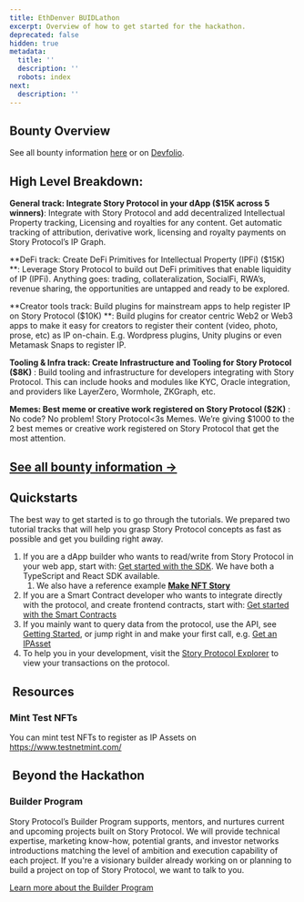 ```yaml
---
title: EthDenver BUIDLathon
excerpt: Overview of how to get started for the hackathon.
deprecated: false
hidden: true
metadata:
  title: ''
  description: ''
  robots: index
next:
  description: ''
---
```

## Bounty Overview

See all bounty information [here](doc:bounties) or on [Devfolio](https://ethdenver2024.devfolio.co/prizes?partner=Story+Protocol).

## High Level Breakdown:

**General track: Integrate Story Protocol in your dApp ($15K across 5 winners)**: Integrate with Story Protocol and add decentralized Intellectual Property tracking, Licensing and royalties for any content. Get automatic tracking of attribution, derivative work, licensing and royalty payments on Story Protocol’s IP Graph. 

**DeFi track: Create DeFi Primitives for Intellectual Property (IPFi) ($15K) **: Leverage Story Protocol to build out DeFi primitives that enable liquidity of IP (IPFi). Anything goes: trading, collateralization, SocialFi, RWA’s, revenue sharing, the opportunities are untapped and ready to be explored.

**Creator tools track: Build plugins for mainstream apps to help register IP on Story Protocol ($10K) **: Build plugins for creator centric Web2 or Web3 apps to make it easy for creators to register their content (video, photo, prose, etc) as IP on-chain. E.g. Wordpress plugins, Unity plugins or even Metamask Snaps to register IP.

**Tooling & Infra track: Create Infrastructure and Tooling for Story Protocol ($8K)** : Build tooling and infrastructure for developers integrating with Story Protocol. This can include hooks and modules like KYC, Oracle integration, and providers like LayerZero, Wormhole, ZKGraph, etc.

**Memes: Best meme or creative work registered on Story Protocol ($2K)** : No code? No problem! Story Protocol\<3s Memes. We’re giving $1000 to the 2 best memes or creative work registered on Story Protocol that get the most attention.

## [See all bounty information -> ](doc:bounties)

## Quickstarts

The best way to get started is to go through the tutorials. We prepared two tutorial tracks that will help you grasp Story Protocol concepts as fast as possible and get you building right away. 

1. If you are a dApp builder who wants to read/write from Story Protocol in your web app, start with: [Get started with the SDK](doc:get-started-with-the-typescript-sdk). We have both a TypeScript and React SDK available.
   1. We also have a reference example **[Make NFT Story](https://github.com/storyprotocol/story-examples/tree/main/make-nft-story)**
2. If you are a Smart Contract developer who wants to integrate directly with the protocol, and create frontend contracts, start with: [Get started with the Smart Contracts](doc:get-started-with-the-smart-contracts)
3. If you mainly want to query data from the protocol, use the API, see [Getting Started](ref:story-protocol-api-reference), or jump right in and make your first call, e.g. [Get an IPAsset](ref:get_api-v1-assets-assetid)
4. To help you in your development, visit the [Story Protocol Explorer](https://explorer.storyprotocol.xyz/) to view your transactions on the protocol.

##  Resources

### Mint Test NFTs

You can mint test NFTs to register as IP Assets on <https://www.testnetmint.com/>



##  Beyond the Hackathon

### Builder Program

Story Protocol’s Builder Program supports, mentors, and nurtures current and upcoming projects built on Story Protocol. We will provide technical expertise, marketing know-how, potential grants, and investor networks introductions matching the level of ambition and execution capability of each project. If you're a visionary builder already working on or planning to build a project on top of Story Protocol, we want to talk to you.

[Learn more about the Builder Program](https://www.storyprotocol.xyz/builder-program)